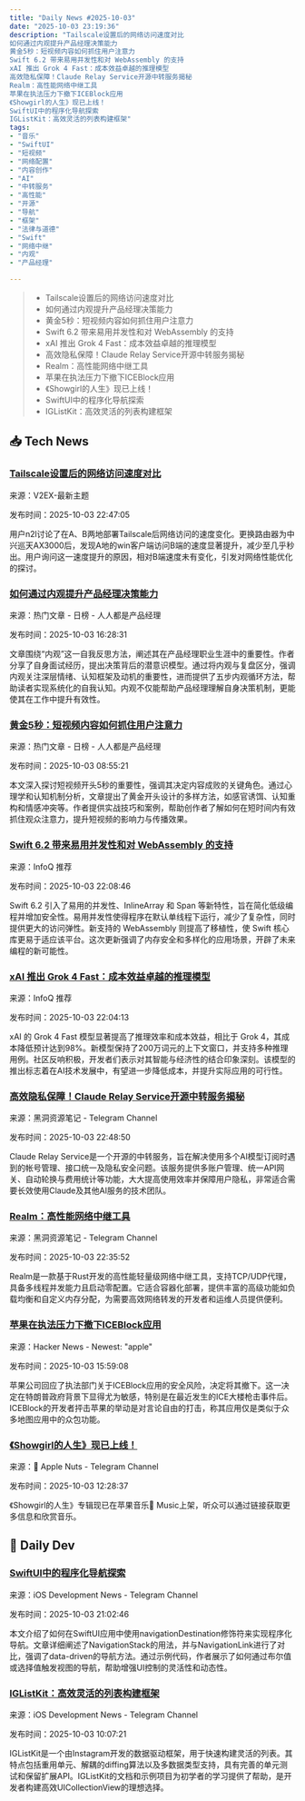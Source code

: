 ```yaml
---
title: "Daily News #2025-10-03"
date: "2025-10-03 23:19:36"
description: "Tailscale设置后的网络访问速度对比
如何通过内观提升产品经理决策能力
黄金5秒：短视频内容如何抓住用户注意力
Swift 6.2 带来易用并发性和对 WebAssembly 的支持
xAI 推出 Grok 4 Fast：成本效益卓越的推理模型
高效隐私保障！Claude Relay Service开源中转服务揭秘
Realm：高性能网络中继工具
苹果在执法压力下撤下ICEBlock应用
《Showgirl的人生》现已上线！
SwiftUI中的程序化导航探索
IGListKit：高效灵活的列表构建框架"
tags: 
- "音乐"
- "SwiftUI"
- "短视频"
- "网络配置"
- "内容创作"
- "AI"
- "中转服务"
- "高性能"
- "开源"
- "导航"
- "框架"
- "法律与道德"
- "Swift"
- "网络中继"
- "内观"
- "产品经理"

---
```


> - Tailscale设置后的网络访问速度对比
> - 如何通过内观提升产品经理决策能力
> - 黄金5秒：短视频内容如何抓住用户注意力
> - Swift 6.2 带来易用并发性和对 WebAssembly 的支持
> - xAI 推出 Grok 4 Fast：成本效益卓越的推理模型
> - 高效隐私保障！Claude Relay Service开源中转服务揭秘
> - Realm：高性能网络中继工具
> - 苹果在执法压力下撤下ICEBlock应用
> - 《Showgirl的人生》现已上线！
> - SwiftUI中的程序化导航探索
> - IGListKit：高效灵活的列表构建框架

## 📥 Tech News

### [Tailscale设置后的网络访问速度对比](https://www.v2ex.com/t/1163291)

来源：V2EX-最新主题

发布时间：2025-10-03 22:47:05

用户n2l讨论了在A、B两地部署Tailscale后网络访问的速度变化。更换路由器为中兴巡天AX3000后，发现A地的win客户端访问B端的速度显著提升，减少至几乎秒出。用户询问这一速度提升的原因，相对B端速度未有变化，引发对网络性能优化的探讨。

### [如何通过内观提升产品经理决策能力](https://www.woshipm.com/pd/6276228.html)

来源：热门文章 - 日榜 - 人人都是产品经理

发布时间：2025-10-03 16:28:31

文章围绕“内观”这一自我反思方法，阐述其在产品经理职业生涯中的重要性。作者分享了自身面试经历，提出决策背后的潜意识模型。通过将内观与复盘区分，强调内观关注深层情绪、认知框架及动机的重要性，进而提供了五步内观循环方法，帮助读者实现系统化的自我认知。内观不仅能帮助产品经理理解自身决策机制，更能使其在工作中提升有效性。

### [黄金5秒：短视频内容如何抓住用户注意力](https://www.woshipm.com/operate/6275862.html)

来源：热门文章 - 日榜 - 人人都是产品经理

发布时间：2025-10-03 08:55:21

本文深入探讨短视频开头5秒的重要性，强调其决定内容成败的关键角色。通过心理学和认知机制分析，文章提出了黄金开头设计的多样方法，如感官诱饵、认知重构和情感冲突等。作者提供实战技巧和案例，帮助创作者了解如何在短时间内有效抓住观众注意力，提升短视频的影响力与传播效果。

### [Swift 6.2 带来易用并发性和对 WebAssembly 的支持](https://www.infoq.cn/article/lMCbwlK118KD3Ql9oHbA)

来源：InfoQ 推荐

发布时间：2025-10-03 22:08:46

Swift 6.2 引入了易用的并发性、InlineArray 和 Span 等新特性，旨在简化低级编程并增加安全性。易用并发性使得程序在默认单线程下运行，减少了复杂性，同时提供更大的访问弹性。新支持的 WebAssembly 则提高了移植性，使 Swift 核心库更易于适应该平台。这次更新强调了内存安全和多样化的应用场景，开辟了未来编程的新可能性。

### [xAI 推出 Grok 4 Fast：成本效益卓越的推理模型](https://www.infoq.cn/article/uBwTq0TCcK6gvuAtPv0e)

来源：InfoQ 推荐

发布时间：2025-10-03 22:04:13

xAI 的 Grok 4 Fast 模型显著提高了推理效率和成本效益，相比于 Grok 4，其成本降低预计达到98%。新模型保持了200万词元的上下文窗口，并支持多种推理用例。社区反响积极，开发者们表示对其智能与经济性的结合印象深刻。该模型的推出标志着在AI技术发展中，有望进一步降低成本，并提升实际应用的可行性。

### [高效隐私保障！Claude Relay Service开源中转服务揭秘](https://t.me/piracy6/32999)

来源：黑洞资源笔记 - Telegram Channel

发布时间：2025-10-03 22:48:50

Claude Relay Service是一个开源的中转服务，旨在解决使用多个AI模型订阅时遇到的帐号管理、接口统一及隐私安全问题。该服务提供多账户管理、统一API网关、自动轮换与费用统计等功能，大大提高使用效率并保障用户隐私，非常适合需要长效使用Claude及其他AI服务的技术团队。

### [Realm：高性能网络中继工具](https://t.me/piracy6/32989)

来源：黑洞资源笔记 - Telegram Channel

发布时间：2025-10-03 22:35:52

Realm是一款基于Rust开发的高性能轻量级网络中继工具，支持TCP/UDP代理，具备多线程并发能力且启动零配置。它适合容器化部署，提供丰富的高级功能如负载均衡和自定义内存分配，为需要高效网络转发的开发者和运维人员提供便利。

### [苹果在执法压力下撤下ICEBlock应用](https://www.businessinsider.com/apple-iceblock-app-store-removed-2025-10)

来源：Hacker News - Newest: "apple"

发布时间：2025-10-03 15:59:08

苹果公司回应了执法部门关于ICEBlock应用的安全风险，决定将其撤下。这一决定在特朗普政府背景下显得尤为敏感，特别是在最近发生的ICE大楼枪击事件后。ICEBlock的开发者抨击苹果的举动是对言论自由的打击，称其应用仅是类似于众多地图应用中的众包功能。

### [《Showgirl的人生》现已上线！](https://t.me/AppleNuts/2339)

来源： Apple Nuts - Telegram Channel

发布时间：2025-10-03 12:28:37

《Showgirl的人生》专辑现已在苹果音乐 Music上架，听众可以通过链接获取更多信息和欣赏音乐。

## 💾 Daily Dev

### [SwiftUI中的程序化导航探索](https://www.createwithswift.com/programmatic-navigation-with-navigation-destination-in-swiftui/)

来源：iOS Development News - Telegram Channel

发布时间：2025-10-03 21:02:46

本文介绍了如何在SwiftUI应用中使用navigationDestination修饰符来实现程序化导航。文章详细阐述了NavigationStack的用法，并与NavigationLink进行了对比，强调了data-driven的导航方法。通过示例代码，作者展示了如何通过布尔值或选择值触发视图的导航，帮助增强UI控制的灵活性和动态性。

### [IGListKit：高效灵活的列表构建框架](https://github.com/Instagram/IGListKit)

来源：iOS Development News - Telegram Channel

发布时间：2025-10-03 10:07:21

IGListKit是一个由Instagram开发的数据驱动框架，用于快速构建灵活的列表。其特点包括重用单元、解耦的diffing算法以及多数据类型支持，具有完善的单元测试和保留扩展API。IGListKit的文档和示例项目为初学者的学习提供了帮助，是开发者构建高效UICollectionView的理想选择。
